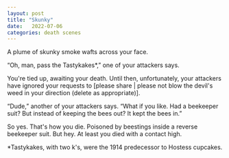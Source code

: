 ```yaml
---
layout: post
title: "Skunky"
date:   2022-07-06
categories: death scenes
---
```

A plume of skunky smoke wafts across your face. 

“Oh, man, pass the Tastykakes*,” one of your attackers says.

You're tied up, awaiting your death. Until then, unfortunately, your attackers have ignored your requests to [please share | please not blow the devil's weed in your direction (delete as appropriate)].

“Dude,” another of your attackers says. “What if you like. Had a beekeeper suit? But instead of keeping the bees out? It kept the bees in.”

So yes. That's how you die. Poisoned by beestings inside a reverse beekeeper suit. But hey. At least you died with a contact high.

*Tastykakes, with two k's, were the 1914 predecessor to Hostess cupcakes.
